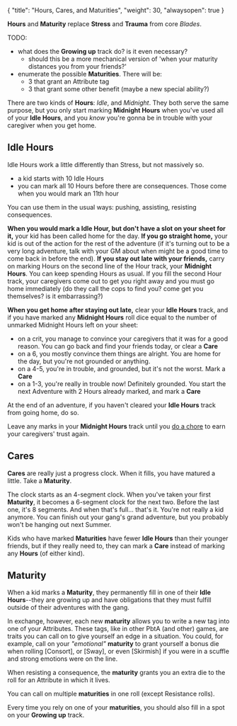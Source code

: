 {
  "title": "Hours, Cares, and Maturities",
  "weight": 30,
  "alwaysopen": true
}

**Hours** and **Maturity** replace **Stress** and **Trauma** from core
_Blades_.

<!--more-->

TODO:

- what does the **Growing up** track do? is it even necessary?
  - should this be a more mechanical version of 'when your maturity distances
    you from your friends?'
- enumerate the possible **Maturities**. There will be:
  - 3 that grant an Attribute tag
  - 3 that grant some other benefit (maybe a new special ability?)


There are two kinds of **Hours**: *Idle*, and *Midnight*. They both serve the
same purpose, but you only start marking **Midnight Hours** when you've used all
of your **Idle Hours**, and you *know* you're gonna be in trouble with your
caregiver when you get home.

## Idle Hours

Idle Hours work a little differently than Stress, but not massively so.

- a kid starts with 10 Idle Hours
- you can mark all 10 Hours before there are consequences. Those come when you
would mark an 11th hour

You can use them in the usual ways: pushing, assisting, resisting consequences.

**When you would mark a Idle Hour, but don't have a slot on your sheet for
it,**
your kid has been called home for the day. **If you go straight home,** your kid is
out of the action for the rest of the adventure (if it's turning out to be a
very long adventure, talk with your GM about when might be a good time to come
back in before the end). **If you stay out late with your friends,** carry on
marking Hours on the second line of the Hour track, your **Midnight Hours**. You can keep spending Hours
as usual. If you fill the second Hour track, your caregivers come out to get you
right away
and you must go home immediately (do they call the cops to find you? come get
you themselves? is it embarrassing?)

**When you get home after staying out late,** clear your **Idle Hours** track,
and if you have marked any **Midnight Hours** roll dice equal to the number
of unmarked Midnight Hours left on your sheet:

- on a crit, you manage to convince your caregivers that it was for a good
reason. You can go back and find your friends today, or clear a **Care**
- on a 6, you mostly convince them things are alright. You are home for the day,
but you're not grounded or anything.
- on a 4-5, you're in trouble, and grounded, but it's not the worst.
Mark a **Care**
- on a 1-3, you're really in trouble now! Definitely grounded. You start the
next Adventure with 2 Hours already marked, and mark a **Care**

At the end of an adventure, if you haven't cleared your **Idle Hours** track
from going home, do so.

Leave any marks in your **Midnight Hours** track until you [do a
chore](chores/) to earn
your caregivers' trust again.

## Cares

**Cares** are really just a progress clock. When it fills, you have matured a little. Take a
**Maturity**.

The clock starts as an 4-segment clock. When you've taken your first
**Maturity**, it becomes a 6-segment clock for the next two. Before the last one, it's 8 segments.
And when that's full... that's it. You're not really a kid anymore. You can
finish out your gang's grand adventure, but you probably won't be hanging out
next Summer.

Kids who have marked **Maturities** have fewer **Idle Hours** than their younger
friends, but if they really need to, they can mark a **Care** instead of marking
any **Hours** (of either kind).

## Maturity

When a kid marks a **Maturity**, they permanently fill in one of their **Idle
Hours**--they are growing up and have obligations that they must fulfill outside
of their adventures with the gang.

In exchange, however, each new **maturity** allows you to write a new tag into
one of your Attributes. These tags, like in other PbtA (and other) games, are
traits you can call on to give
yourself an edge in a situation. You could, for example, call on your
*"emotional"* **maturity** to grant yourself a bonus die when rolling
[Consort], or [Sway], or even [Skirmish] if you were in a scuffle and
strong emotions were on the line.

When resisting a consequence, the **maturity** grants you an extra die to the
roll for an Attribute in which it lives.

You can call on multiple **maturities** in one roll (except Resistance rolls).

Every time you rely on one of your **maturities**, you should also fill in a
spot on your **Growing up** track.
